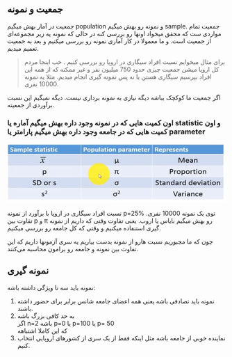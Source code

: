 ## جمعیت و نمونه 
جمعیت در آمار بهش میگیم population  و نمونه رو بهش میگیم sample.
جمعیت تمام مواردی ست که محقق میخواد اونها رو بررسی کنه در حالی که نمونه یه زیر مجموعه‌ای از جمعیت است. و ما معمولا در کار آماری نمونه رو بررسی میکنیم و بعد به جمعیت تعمیم میدیم. </br>
>برای مثال میخوایم نسبت افراد سیگاری در اروپا رو بررسی کنیم . خب اینجا مردم کل اروپا میشن جمعیت چیزی حدود 750 میلیون نفر و غیر ممکنه که از همه این افراد بپرسیم سیگاری هستن یا نه  پس نمونه گیری انجام میدیم. مثلا یه نمونه 10000 نفری.


اگر جمعیت ما کوکچک بباشه دیگه نیازی به نمونه برداری نیست.  دیگه نمیگیم این نسبت برآوردی از جمعیته. 
### اون کمیت هایی که در نمونه وجود داره بهش میگیم آماره یا statistic و اون کمیت هایی که در جامعه وجود داره بهش میگیم پارامتر یا parameter

![Alt text](images\represents.png)

نسبت افراد سیگاری در اروپا با برآورد از نمونه  p=25%
 توی یک نمونه 10000 نفری. 
 تفاوت بین p و π رو بهش میگیم بایاس یا اروب. یعنی  تفاوت وقتی که داریم از  نمونه گیری استنفاده میکنیم و وقتی که کل جامعه رو بررسی میکنیم.</br>
 

 چون که ما مجبوریم نسبت هارو از نمونه بدست  بیاریم یه سری آزمونها داریم که این تفاوت بین نمونه و جامعه رو برامون محاسبه می‌کنند.

 ## نمونه گیری

 نمونه باید سه تا ویژگی داشته باشه:
 </br>
 1. نمونه باید تصادفی  باشه یعنی همه اعضای جامعه شانس برابر برای حضور داشته باشند. 
 2. به حد کافی بزرگ باشه </br>
 اگر n=2 باشه 
 p=0 یا p=100 یا p= 50  </br>
 که این کاملا اشتباهه
 3. نماینده خوبی از جامعه باشه مثل اینکه فقط از یک سری از کشورهای اروپایی انتخاب کنیم.

 </br>

 